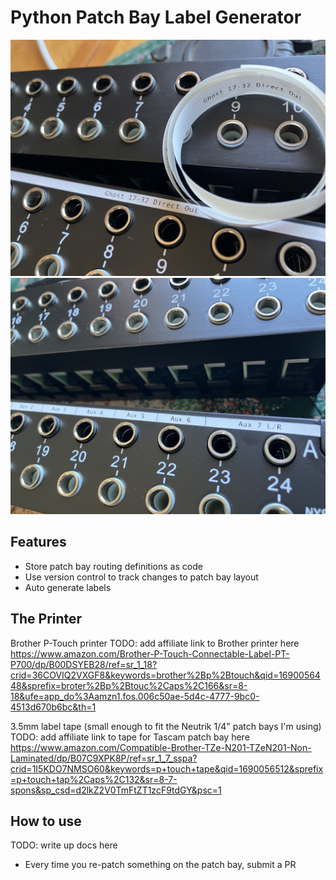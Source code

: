 # Python Patch Bay Label Generator

![patch bay with label](readme_images/image_1.jpg)
![patch bay with label](readme_images/image_2.jpg)

## Features
- Store patch bay routing definitions as code
- Use version control to track changes to patch bay layout
- Auto generate labels

## The Printer

Brother P-Touch printer
TODO: add affiliate link to Brother printer here
https://www.amazon.com/Brother-P-Touch-Connectable-Label-PT-P700/dp/B00DSYEB28/ref=sr_1_18?crid=36COVIQ2VXGF8&keywords=brother%2Bp%2Btouch&qid=1690056448&sprefix=broter%2Bp%2Btouc%2Caps%2C166&sr=8-18&ufe=app_do%3Aamzn1.fos.006c50ae-5d4c-4777-9bc0-4513d670b6bc&th=1

3.5mm label tape
(small enough to fit the Neutrik 1/4" patch bays I'm using)
TODO: add affiliate link to tape for Tascam patch bay here
https://www.amazon.com/Compatible-Brother-TZe-N201-TZeN201-Non-Laminated/dp/B07C9XPK8P/ref=sr_1_7_sspa?crid=1I5KDO7NMSO60&keywords=p+touch+tape&qid=1690056512&sprefix=p+touch+tap%2Caps%2C132&sr=8-7-spons&sp_csd=d2lkZ2V0TmFtZT1zcF9tdGY&psc=1

## How to use
TODO: write up docs here
- Every time you re-patch something on the patch bay, submit a PR